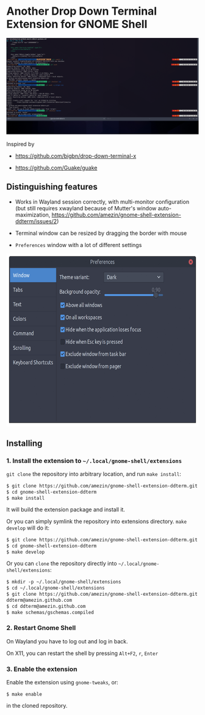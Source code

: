 # Another Drop Down Terminal Extension for GNOME Shell

<img src="docs/screenshot.png" />

Inspired by

- https://github.com/bigbn/drop-down-terminal-x

- https://github.com/Guake/guake

## Distinguishing features

- Works in Wayland session correctly, with multi-monitor configuration (but still requires xwayland because of Mutter's window auto-maximization, https://github.com/amezin/gnome-shell-extension-ddterm/issues/2)

- Terminal window can be resized by dragging the border with mouse

- `Preferences` window with a lot of different settings

<img src="docs/prefs.gif" width="637" height="452" />

## Installing

### 1. Install the extension to `~/.local/gnome-shell/extensions`

`git clone` the repository into arbitrary location, and run `make install`:

    $ git clone https://github.com/amezin/gnome-shell-extension-ddterm.git
    $ cd gnome-shell-extension-ddterm
    $ make install

It will build the extension package and install it.

Or you can simply symlink the repository into extensions directory.
`make develop` will do it:

    $ git clone https://github.com/amezin/gnome-shell-extension-ddterm.git
    $ cd gnome-shell-extension-ddterm
    $ make develop

Or you can `clone` the repository directly into `~/.local/gnome-shell/extensions`:

    $ mkdir -p ~/.local/gnome-shell/extensions
    $ cd ~/.local/gnome-shell/extensions
    $ git clone https://github.com/amezin/gnome-shell-extension-ddterm.git ddterm@amezin.github.com
    $ cd ddterm@amezin.github.com
    $ make schemas/gschemas.compiled

### 2. Restart Gnome Shell

On Wayland you have to log out and log in back.

On X11, you can restart the shell by pressing `Alt+F2`, `r`, `Enter`

### 3. Enable the extension

Enable the extension using `gnome-tweaks`, or:

    $ make enable

in the cloned repository.
